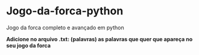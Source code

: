 # Jogo-da-forca-python
 Jogo da forca completo e avançado em python

 **Adicione no arquivo .txt: (palavras) as palavras que quer que apareça no seu jogo da forca**